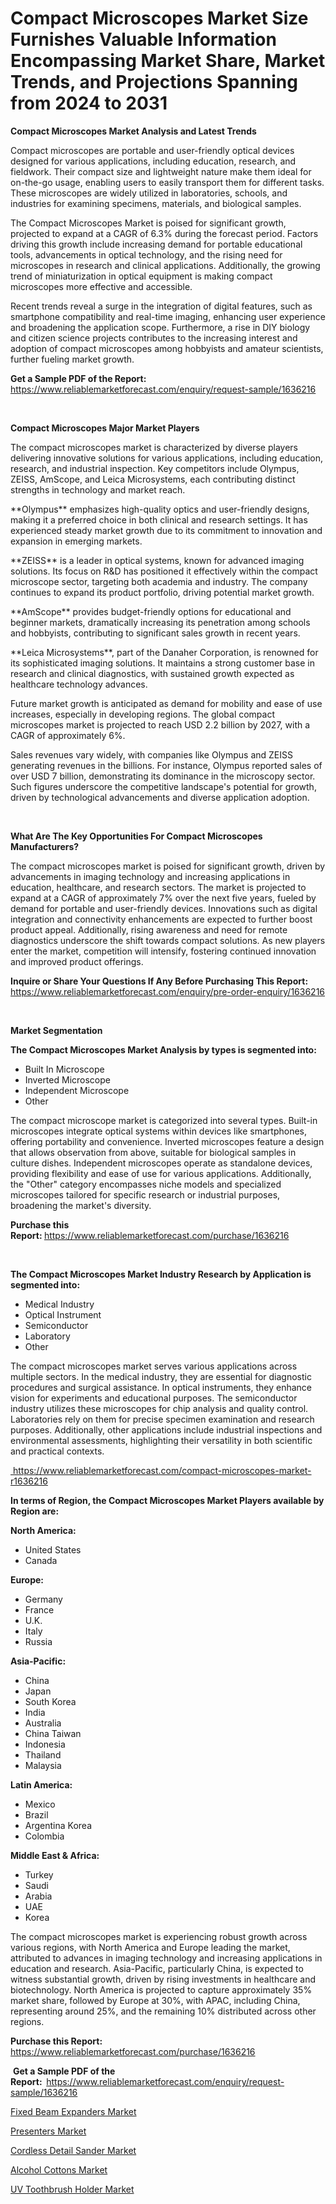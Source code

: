 <p><h1>Compact Microscopes Market Size Furnishes Valuable Information Encompassing Market Share, Market Trends, and Projections Spanning from 2024 to 2031</h1></p><p><strong>Compact Microscopes Market Analysis and Latest Trends</strong></p>
<p><p>Compact microscopes are portable and user-friendly optical devices designed for various applications, including education, research, and fieldwork. Their compact size and lightweight nature make them ideal for on-the-go usage, enabling users to easily transport them for different tasks. These microscopes are widely utilized in laboratories, schools, and industries for examining specimens, materials, and biological samples.</p><p>The Compact Microscopes Market is poised for significant growth, projected to expand at a CAGR of 6.3% during the forecast period. Factors driving this growth include increasing demand for portable educational tools, advancements in optical technology, and the rising need for microscopes in research and clinical applications. Additionally, the growing trend of miniaturization in optical equipment is making compact microscopes more effective and accessible.</p><p>Recent trends reveal a surge in the integration of digital features, such as smartphone compatibility and real-time imaging, enhancing user experience and broadening the application scope. Furthermore, a rise in DIY biology and citizen science projects contributes to the increasing interest and adoption of compact microscopes among hobbyists and amateur scientists, further fueling market growth.</p></p>
<p><strong>Get a Sample PDF of the Report:&nbsp;</strong> <a href="https://www.reliablemarketforecast.com/enquiry/request-sample/1636216">https://www.reliablemarketforecast.com/enquiry/request-sample/1636216</a></p>
<p>&nbsp;</p>
<p><strong>Compact Microscopes Major Market Players</strong></p>
<p><p>The compact microscopes market is characterized by diverse players delivering innovative solutions for various applications, including education, research, and industrial inspection. Key competitors include Olympus, ZEISS, AmScope, and Leica Microsystems, each contributing distinct strengths in technology and market reach.</p><p>**Olympus** emphasizes high-quality optics and user-friendly designs, making it a preferred choice in both clinical and research settings. It has experienced steady market growth due to its commitment to innovation and expansion in emerging markets. </p><p>**ZEISS** is a leader in optical systems, known for advanced imaging solutions. Its focus on R&D has positioned it effectively within the compact microscope sector, targeting both academia and industry. The company continues to expand its product portfolio, driving potential market growth.</p><p>**AmScope** provides budget-friendly options for educational and beginner markets, dramatically increasing its penetration among schools and hobbyists, contributing to significant sales growth in recent years.</p><p>**Leica Microsystems**, part of the Danaher Corporation, is renowned for its sophisticated imaging solutions. It maintains a strong customer base in research and clinical diagnostics, with sustained growth expected as healthcare technology advances.</p><p>Future market growth is anticipated as demand for mobility and ease of use increases, especially in developing regions. The global compact microscopes market is projected to reach USD 2.2 billion by 2027, with a CAGR of approximately 6%.</p><p>Sales revenues vary widely, with companies like Olympus and ZEISS generating revenues in the billions. For instance, Olympus reported sales of over USD 7 billion, demonstrating its dominance in the microscopy sector. Such figures underscore the competitive landscape's potential for growth, driven by technological advancements and diverse application adoption.</p></p>
<p>&nbsp;</p>
<p><strong>What Are The Key Opportunities For Compact Microscopes Manufacturers?</strong></p>
<p><p>The compact microscopes market is poised for significant growth, driven by advancements in imaging technology and increasing applications in education, healthcare, and research sectors. The market is projected to expand at a CAGR of approximately 7% over the next five years, fueled by demand for portable and user-friendly devices. Innovations such as digital integration and connectivity enhancements are expected to further boost product appeal. Additionally, rising awareness and need for remote diagnostics underscore the shift towards compact solutions. As new players enter the market, competition will intensify, fostering continued innovation and improved product offerings.</p></p>
<p><strong>Inquire or Share Your Questions If Any Before Purchasing This Report:</strong> <a href="https://www.reliablemarketforecast.com/enquiry/pre-order-enquiry/1636216">https://www.reliablemarketforecast.com/enquiry/pre-order-enquiry/1636216</a></p>
<p>&nbsp;</p>
<p><strong>Market Segmentation</strong></p>
<p><strong>The Compact Microscopes Market Analysis by types is segmented into:</strong></p>
<p><ul><li>Built In Microscope</li><li>Inverted Microscope</li><li>Independent Microscope</li><li>Other</li></ul></p>
<p><p>The compact microscope market is categorized into several types. Built-in microscopes integrate optical systems within devices like smartphones, offering portability and convenience. Inverted microscopes feature a design that allows observation from above, suitable for biological samples in culture dishes. Independent microscopes operate as standalone devices, providing flexibility and ease of use for various applications. Additionally, the "Other" category encompasses niche models and specialized microscopes tailored for specific research or industrial purposes, broadening the market's diversity.</p></p>
<p><strong>Purchase this Report:&nbsp;</strong><a href="https://www.reliablemarketforecast.com/purchase/1636216">https://www.reliablemarketforecast.com/purchase/1636216</a></p>
<p>&nbsp;</p>
<p><strong>The Compact Microscopes Market Industry Research by Application is segmented into:</strong></p>
<p><ul><li>Medical Industry</li><li>Optical Instrument</li><li>Semiconductor</li><li>Laboratory</li><li>Other</li></ul></p>
<p><p>The compact microscopes market serves various applications across multiple sectors. In the medical industry, they are essential for diagnostic procedures and surgical assistance. In optical instruments, they enhance vision for experiments and educational purposes. The semiconductor industry utilizes these microscopes for chip analysis and quality control. Laboratories rely on them for precise specimen examination and research purposes. Additionally, other applications include industrial inspections and environmental assessments, highlighting their versatility in both scientific and practical contexts.</p></p>
<p><a href="https://www.reliablemarketforecast.com/compact-microscopes-market-r1636216">&nbsp;https://www.reliablemarketforecast.com/compact-microscopes-market-r1636216</a></p>
<p><strong>In terms of Region, the Compact Microscopes Market Players available by Region are:</strong></p>
<p>
    <p> <strong> North America: </strong>
        <ul>
            <li>United States</li>
            <li>Canada</li>
        </ul>
        </p> 
    <p> <strong> Europe: </strong>
        <ul>
            <li>Germany</li>
            <li>France</li>
            <li>U.K.</li>
            <li>Italy</li>
            <li>Russia</li>
        </ul>
        </p> 
    <p> <strong> Asia-Pacific: </strong>
        <ul>
            <li>China</li>
            <li>Japan</li>
            <li>South Korea</li>
            <li>India</li>
            <li>Australia</li>
            <li>China Taiwan</li>
            <li>Indonesia</li>
            <li>Thailand</li>
            <li>Malaysia</li>
        </ul>
        </p> 
    <p> <strong> Latin America: </strong>
        <ul>
            <li>Mexico</li>
            <li>Brazil</li>
            <li>Argentina Korea</li>
            <li>Colombia</li>
        </ul>
        </p> 
    <p> <strong> Middle East & Africa: </strong>
        <ul>
            <li>Turkey</li>
            <li>Saudi</li>
            <li>Arabia</li>
            <li>UAE</li>
            <li>Korea</li>
        </ul>
    </p>
    </p>
<p><p>The compact microscopes market is experiencing robust growth across various regions, with North America and Europe leading the market, attributed to advances in imaging technology and increasing applications in education and research. Asia-Pacific, particularly China, is expected to witness substantial growth, driven by rising investments in healthcare and biotechnology. North America is projected to capture approximately 35% market share, followed by Europe at 30%, with APAC, including China, representing around 25%, and the remaining 10% distributed across other regions.</p></p>
<p><strong>Purchase this Report: </strong><a href="https://www.reliablemarketforecast.com/purchase/1636216">https://www.reliablemarketforecast.com/purchase/1636216</a></p>
<p>&nbsp;<strong>Get a Sample PDF of the Report:&nbsp;&nbsp;</strong><a href="https://www.reliablemarketforecast.com/enquiry/request-sample/1636216">https://www.reliablemarketforecast.com/enquiry/request-sample/1636216</a></p>
<p><strong></strong></p>
<p><p><a href="https://github.com/sofayahoo2023/Market-Research-Report-List-6/blob/main/fixed-beam-expanders-market.md">Fixed Beam Expanders Market</a></p><p><a href="https://issuu.com/reportprime-2/docs/presenters-market-size-2030.pptx_91cbdc85dd9984">Presenters Market</a></p><p><a href="https://www.linkedin.com/pulse/cordless-detail-sander-market-forecasts-trends-impact-analysis-3vrte?trackingId=orEEfnUnTaWckSG4rltaNQ%3D%3D">Cordless Detail Sander Market</a></p><p><a href="https://medium.com/@widyafarera_10297/global-market-pulse-trends-and-growth-analysis-in-alcohol-cottons-market-forecasted-for-period-2df24ad2fdd5">Alcohol Cottons Market</a></p><p><a href="https://www.linkedin.com/pulse/analyzing-key-drivers-uv-toothbrush-holder-market-trends-future-m8n7e?trackingId=3aIBzHqqQBy2SzTx74QfrQ%3D%3D">UV Toothbrush Holder Market</a></p></p>